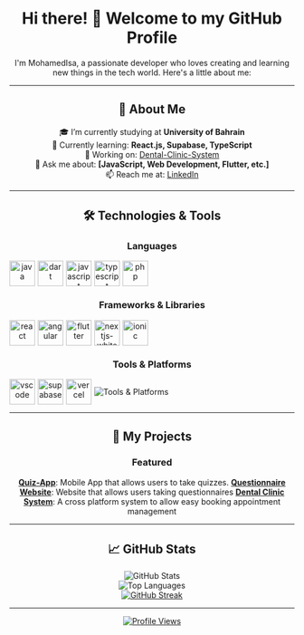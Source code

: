 <div align="center">

  <h1>Hi there! 👋 Welcome to my GitHub Profile</h1>

  <p>
    I'm MohamedIsa, a passionate developer who loves creating and learning new things in the tech world. Here's a little about me:
  </p>

  <hr />

  <h2>🚀 About Me</h2>
  <p>
    🎓 I’m currently studying at <b>University of Bahrain</b>
    <br />
    🌱 Currently learning: <b>React.js, Supabase, TypeScript</b>
    <br />
    🔭 Working on: <a href="https://github.com/MohamedIsa/Dental-Clinic-System">Dental-Clinic-System</a>
    <br />
    💬 Ask me about: <b>[JavaScript, Web Development, Flutter, etc.]</b>
    <br />
    📫 Reach me at: <a href="https://www.linkedin.com/in/mohamed-isa122/">LinkedIn</a>
  </p>

  <hr />

  <h2>🛠️ Technologies & Tools</h2>

  <h3>Languages</h3>
<div style="display: flex; align-items: center; gap: 5px;">
<img src="https://cdn.jsdelivr.net/gh/devicons/devicon/icons/java/java-original.svg" alt="java" width="45" height="45" />
<img src="https://cdn.jsdelivr.net/gh/devicons/devicon/icons/dart/dart-original.svg" alt="dart" width="45" height="45" />
<img src="https://cdn.jsdelivr.net/gh/devicons/devicon/icons/javascript/javascript-original.svg" alt="javascript" width="45" height="45" />
<img src="https://cdn.jsdelivr.net/gh/devicons/devicon/icons/typescript/typescript-original.svg" alt="typescript" width="45" height="45" />
<img src="https://cdn.jsdelivr.net/gh/devicons/devicon/icons/php/php-original.svg" alt="php" width="45" height="45" />
    
</div>
  <h3>Frameworks & Libraries</h3>
<div style="display: flex; align-items: center; gap: 5px;">
<img src="https://cdn.jsdelivr.net/gh/devicons/devicon/icons/react/react-original.svg" alt="react" width="45" height="45" />
<img src="https://cdn.jsdelivr.net/gh/devicons/devicon/icons/angular/angular-original.svg" alt="angular" width="45" height="45" />
<img src="https://cdn.jsdelivr.net/gh/devicons/devicon/icons/flutter/flutter-original.svg" alt="flutter" width="45" height="45" />
<img src="https://cdn.jsdelivr.net/gh/devicons/devicon/icons/nextjs/nextjs-original.svg" alt="nextjs-white" width="45" height="45" />
<img src="https://cdn.jsdelivr.net/gh/devicons/devicon/icons/ionic/ionic-original.svg" alt="ionic" width="45" height="45"/>
</div>





  <h3>Tools & Platforms</h3>
  <div style="display: flex; align-items: center; gap: 5px;">
<img src="https://cdn.jsdelivr.net/gh/devicons/devicon/icons/vscode/vscode-original.svg" alt="vscode" width="45" height="45" />
<img src="https://cdn.jsdelivr.net/gh/devicons/devicon/icons/supabase/supabase-original.svg" alt="supabase" width="45" height="45" />
<img src="https://cdn.jsdelivr.net/gh/devicons/devicon/icons/vercel/vercel-original.svg" alt="vercel" width="45" height="45" />
<img src="https://skillicons.dev/icons?i=firebase,vite,git,github" alt="Tools & Platforms" />
    
  </div>
  

  <hr />

  <h2>🌟 My Projects</h2>
  <h3>Featured</h3>
  
  <b><a href="https://github.com/MohamedIsa/project_444">Quiz-App</a></b>: Mobile App that allows users to take quizzes.
  <b><a href="https://github.com/MohammedBaqerAdnan/WebDevolpment_Project">Questionnaire Website</a></b>: Website that allows users taking questionnaires
  <b><a href="https://github.com/yesAlima/Dental-Clinic-System">Dental Clinic System</a></b>: A cross platform system to allow easy booking appointment management 
  
  <hr />

  <h2>📈 GitHub Stats</h2>
  <img src="https://github-readme-stats.vercel.app/api?username=MohamedIsa&show_icons=true&theme=radical" alt="GitHub Stats" />
  <br />
  <img src="https://github-readme-stats.vercel.app/api/top-langs/?username=MohamedIsa&layout=compact&theme=radical" alt="Top Languages" />
  <br />
  <a href="https://git.io/streak-stats">
    <img src="https://streak-stats.demolab.com/?user=MohamedIsa&theme=dark" alt="GitHub Streak" />
  </a>

  <hr />

  <a href="https://visitcount.itsvg.in">
    <img src="https://visitcount.itsvg.in/api?id=MohamedIsa&icon=0&color=1" alt="Profile Views" />
  </a>

</div>
